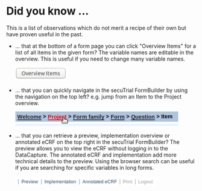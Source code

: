 # Did you know ...

This is a list of observations which do not merit a recipe of their own but have proven useful in the past.

- ... that at the bottom of a form page you can click "Overview Items" for a list of all items in the given form? 
      The variable names are editable in the overview. This is useful if you need to change many variable names.
      
  ![overview_items](fig/overview_items.png "overview_items")

- ...  that you can quickly navigate in the secuTrial FormBuilder by using the navigation on the top left? e.g. jump from an Item to the Project overview.

  ![navigation](fig/navigation.png "navigation")

- ... that you can retrieve a preview, implementation overview or annotated eCRF on the top right in the secuTrial FormBuilder? The preview allows you to view the eCRF without logging in to the DataCapture. The annotated eCRF and implementation add more technical details to the preview. Using the browser search can be useful if you are searching for specific variables in long forms.

  ![prev_imp_annoercf](fig/prev_imp_annocrf.png "prev_imp_annoercf")
